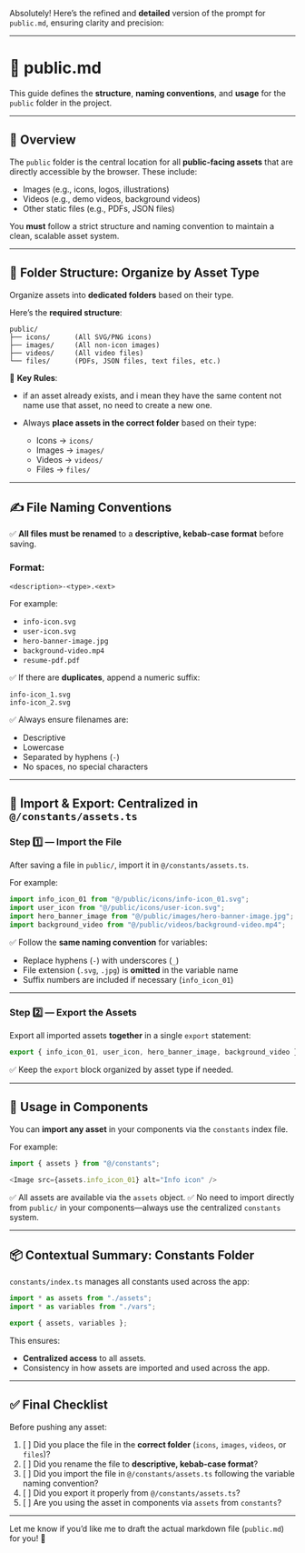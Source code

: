 Absolutely! Here’s the refined and **detailed** version of the prompt for `public.md`, ensuring clarity and precision:

---

# 📂 public.md

This guide defines the **structure**, **naming conventions**, and **usage** for the `public` folder in the project.

---

## 🧭 Overview

The `public` folder is the central location for all **public-facing assets** that are directly accessible by the browser. These include:

* Images (e.g., icons, logos, illustrations)
* Videos (e.g., demo videos, background videos)
* Other static files (e.g., PDFs, JSON files)

You **must** follow a strict structure and naming convention to maintain a clean, scalable asset system.

---

## 📂 Folder Structure: Organize by Asset Type

Organize assets into **dedicated folders** based on their type.

Here’s the **required structure**:

```
public/
├── icons/      (All SVG/PNG icons)
├── images/     (All non-icon images)
├── videos/     (All video files)
└── files/      (PDFs, JSON files, text files, etc.)
```

📌 **Key Rules**:
* if an asset already exists, and i mean they have the same content not name use that asset, no need to create a new one. 
* Always **place assets in the correct folder** based on their type:

  * Icons → `icons/`
  * Images → `images/`
  * Videos → `videos/`
  * Files → `files/`

---

## ✍️ File Naming Conventions

✅ **All files must be renamed** to a **descriptive, kebab-case format** before saving.

### Format:

```
<description>-<type>.<ext>
```

For example:

* `info-icon.svg`
* `user-icon.svg`
* `hero-banner-image.jpg`
* `background-video.mp4`
* `resume-pdf.pdf`

✅ If there are **duplicates**, append a numeric suffix:

```
info-icon_1.svg
info-icon_2.svg
```

✅ Always ensure filenames are:

* Descriptive
* Lowercase
* Separated by hyphens (`-`)
* No spaces, no special characters

---

## 🔗 Import & Export: Centralized in `@/constants/assets.ts`

### Step 1️⃣ — Import the File

After saving a file in `public/`, import it in `@/constants/assets.ts`.

For example:

```ts
import info_icon_01 from "@/public/icons/info-icon_01.svg";
import user_icon from "@/public/icons/user-icon.svg";
import hero_banner_image from "@/public/images/hero-banner-image.jpg";
import background_video from "@/public/videos/background-video.mp4";
```

✅ Follow the **same naming convention** for variables:

* Replace hyphens (`-`) with underscores (`_`)
* File extension (`.svg`, `.jpg`) is **omitted** in the variable name
* Suffix numbers are included if necessary (`info_icon_01`)

---

### Step 2️⃣ — Export the Assets

Export all imported assets **together** in a single `export` statement:

```ts
export { info_icon_01, user_icon, hero_banner_image, background_video };
```

✅ Keep the `export` block organized by asset type if needed.

---

## 🧩 Usage in Components

You can **import any asset** in your components via the `constants` index file.

For example:

```ts
import { assets } from "@/constants";

<Image src={assets.info_icon_01} alt="Info icon" />
```

✅ All assets are available via the `assets` object.
✅ No need to import directly from `public/` in your components—always use the centralized `constants` system.

---

## 📦 Contextual Summary: Constants Folder

`constants/index.ts` manages all constants used across the app:

```ts
import * as assets from "./assets";
import * as variables from "./vars";

export { assets, variables };
```

This ensures:

* **Centralized access** to all assets.
* Consistency in how assets are imported and used across the app.

---

## ✅ Final Checklist

Before pushing any asset:

1. [ ] Did you place the file in the **correct folder** (`icons`, `images`, `videos`, or `files`)?
2. [ ] Did you rename the file to **descriptive, kebab-case format**?
3. [ ] Did you import the file in `@/constants/assets.ts` following the variable naming convention?
4. [ ] Did you export it properly from `@/constants/assets.ts`?
5. [ ] Are you using the asset in components via `assets` from `constants`?

---

Let me know if you’d like me to draft the actual markdown file (`public.md`) for you! 🚀
